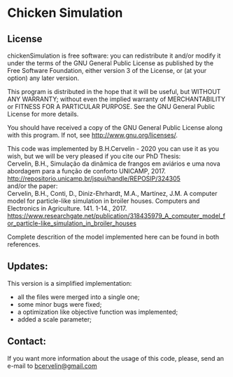 # Chicken Simulation

## License

chickenSimulation is free software: you can redistribute it and/or modify it
under the terms of the GNU General Public License as published by the Free
Software Foundation, either version 3 of the License, or (at your option) any
later version.

This program is distributed in the hope that it will be useful, but WITHOUT ANY
WARRANTY; without even the implied warranty of MERCHANTABILITY or FITNESS FOR A
PARTICULAR PURPOSE.  See the GNU General Public License for more details.

You should have received a copy of the GNU General Public License along with
this program.  If not, see <http://www.gnu.org/licenses/>.

This code was implemented by B.H.Cervelin - 2020
you can use it as you wish, but we will be very pleased if you cite our PhD
Thesis:  
Cervelin, B.H., Simulação da dinâmica de frangos em aviários e uma nova
abordagem para a função de conforto  UNICAMP, 2017.
<http://repositorio.unicamp.br/jspui/handle/REPOSIP/324305>  
and/or the paper:  
Cervelin, B.H., Conti, D., Diniz-Ehrhardt, M.A., Martínez, J.M. A computer model
for particle-like simulation in broiler houses. Computers and Electronics in
Agriculture. 141. 1-14., 2017.
<https://www.researchgate.net/publication/318435979_A_computer_model_for_particle-like_simulation_in_broiler_houses>

Complete descrition of the model implemented here can be found in both
references.

## Updates:

This version is a simplified implementation:  
- all the files were merged into a single one;  
- some minor bugs were fixed;  
- a optimization like objective function was implemented;  
- added a scale parameter;  

## Contact:

If you want more information about the usage of this code, please, send an e-mail to <bcervelin@gmail.com>
